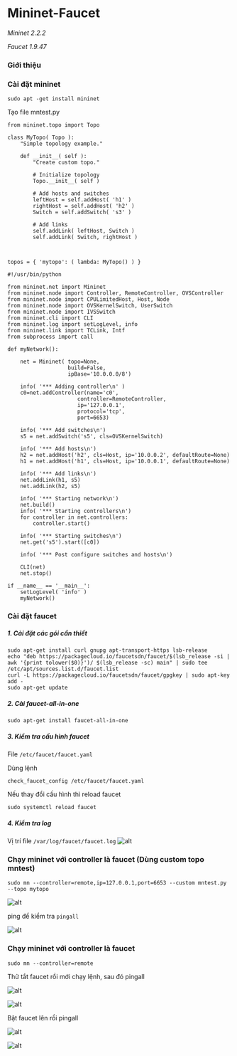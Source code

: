 # Mininet-Faucet

*Mininet 2.2.2*

*Faucet 1.9.47*

### Giới thiệu

### Cài đặt mininet
```
sudo apt -get install mininet
```
Tạo file mntest.py
```
from mininet.topo import Topo

class MyTopo( Topo ):
    "Simple topology example."

    def __init__( self ):
        "Create custom topo."

        # Initialize topology
        Topo.__init__( self )

 		# Add hosts and switches
        leftHost = self.addHost( 'h1' )
        rightHost = self.addHost( 'h2' )
        Switch = self.addSwitch( 's3' )
     
        # Add links
        self.addLink( leftHost, Switch )
        self.addLink( Switch, rightHost )



topos = { 'mytopo': ( lambda: MyTopo() ) }
```

```
#!/usr/bin/python

from mininet.net import Mininet
from mininet.node import Controller, RemoteController, OVSController
from mininet.node import CPULimitedHost, Host, Node
from mininet.node import OVSKernelSwitch, UserSwitch
from mininet.node import IVSSwitch
from mininet.cli import CLI
from mininet.log import setLogLevel, info
from mininet.link import TCLink, Intf
from subprocess import call

def myNetwork():

    net = Mininet( topo=None,
                   build=False,
                   ipBase='10.0.0.0/8')

    info( '*** Adding controller\n' )
    c0=net.addController(name='c0',
                      controller=RemoteController,
                      ip='127.0.0.1',
                      protocol='tcp',
                      port=6653)

    info( '*** Add switches\n')
    s5 = net.addSwitch('s5', cls=OVSKernelSwitch)

    info( '*** Add hosts\n')
    h2 = net.addHost('h2', cls=Host, ip='10.0.0.2', defaultRoute=None)
    h1 = net.addHost('h1', cls=Host, ip='10.0.0.1', defaultRoute=None)

    info( '*** Add links\n')
    net.addLink(h1, s5)
    net.addLink(h2, s5)

    info( '*** Starting network\n')
    net.build()
    info( '*** Starting controllers\n')
    for controller in net.controllers:
        controller.start()

    info( '*** Starting switches\n')
    net.get('s5').start([c0])

    info( '*** Post configure switches and hosts\n')

    CLI(net)
    net.stop()

if __name__ == '__main__':
    setLogLevel( 'info' )
    myNetwork()

```


### Cài đặt faucet

##### 1. Cài đặt các gói cần thiết
```
sudo apt-get install curl gnupg apt-transport-https lsb-release
echo "deb https://packagecloud.io/faucetsdn/faucet/$(lsb_release -si | awk '{print tolower($0)}')/ $(lsb_release -sc) main" | sudo tee /etc/apt/sources.list.d/faucet.list
curl -L https://packagecloud.io/faucetsdn/faucet/gpgkey | sudo apt-key add -
sudo apt-get update
```
##### 2. Cài faucet-all-in-one
```
sudo apt-get install faucet-all-in-one
```

##### 3. Kiểm tra cấu hình faucet

File `/etc/faucet/faucet.yaml`

Dùng lệnh
```
check_faucet_config /etc/faucet/faucet.yaml
```
Nếu thay đổi cấu hình thì reload faucet
```
sudo systemctl reload faucet
```

##### 4. Kiểm tra log
Vị trí file `/var/log/faucet/faucet.log`
![alt](https://github.com/thang140398/Mininet-Faucet/blob/master/Picture%20for%20REAME.md/Screenshot%20from%202020-08-02%2001-51-15.png)

### Chạy mininet với controller là faucet (Dùng custom topo mntest)
```
sudo mn --controller=remote,ip=127.0.0.1,port=6653 --custom mntest.py --topo mytopo
```

![alt](https://github.com/thang140398/Mininet-Faucet/blob/master/Picture%20for%20REAME.md/Screenshot%20from%202020-08-02%2001-56-19.png)

ping để kiểm tra
`
pingall
`

![alt](https://github.com/thang140398/Mininet-Faucet/blob/master/Picture%20for%20REAME.md/Screenshot%20from%202020-08-02%2001-57-22.png)

### Chạy mininet với controller là faucet
```
sudo mn --controller=remote
```
Thử tắt faucet rồi mới chạy lệnh, sau đó pingall

![alt](https://github.com/thang140398/Mininet-Faucet/blob/master/Picture%20for%20REAME.md/Screenshot%20from%202020-08-02%2003-11-56.png)

![alt](https://github.com/thang140398/Mininet-Faucet/blob/master/Picture%20for%20REAME.md/Screenshot%20from%202020-08-02%2003-12-22.png)

Bật faucet lên rồi pingall

![alt](https://github.com/thang140398/Mininet-Faucet/blob/master/Picture%20for%20REAME.md/Screenshot%20from%202020-08-02%2003-12-41.png)

![alt](https://github.com/thang140398/Mininet-Faucet/blob/master/Picture%20for%20REAME.md/Screenshot%20from%202020-08-02%2003-12-56.png)


